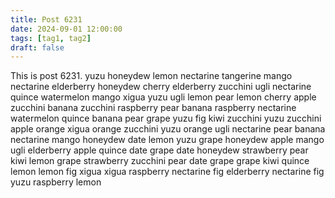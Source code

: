 ```yaml
---
title: Post 6231
date: 2024-09-01 12:00:00
tags: [tag1, tag2]
draft: false
---
```

This is post 6231.
yuzu
honeydew
lemon
nectarine
tangerine
mango
nectarine
elderberry
honeydew
cherry
elderberry
zucchini
ugli
nectarine
quince
watermelon
mango
xigua
yuzu
ugli
lemon
pear
lemon
cherry
apple
zucchini
banana
zucchini
raspberry
pear
banana
raspberry
nectarine
watermelon
quince
banana
pear
grape
yuzu
fig
kiwi
zucchini
yuzu
zucchini
apple
orange
xigua
orange
zucchini
yuzu
orange
ugli
nectarine
pear
banana
nectarine
mango
honeydew
date
lemon
yuzu
grape
honeydew
apple
mango
ugli
elderberry
apple
quince
date
grape
date
honeydew
strawberry
pear
kiwi
lemon
grape
strawberry
zucchini
pear
date
grape
grape
kiwi
quince
lemon
lemon
fig
xigua
xigua
raspberry
nectarine
fig
elderberry
nectarine
fig
yuzu
raspberry
lemon
